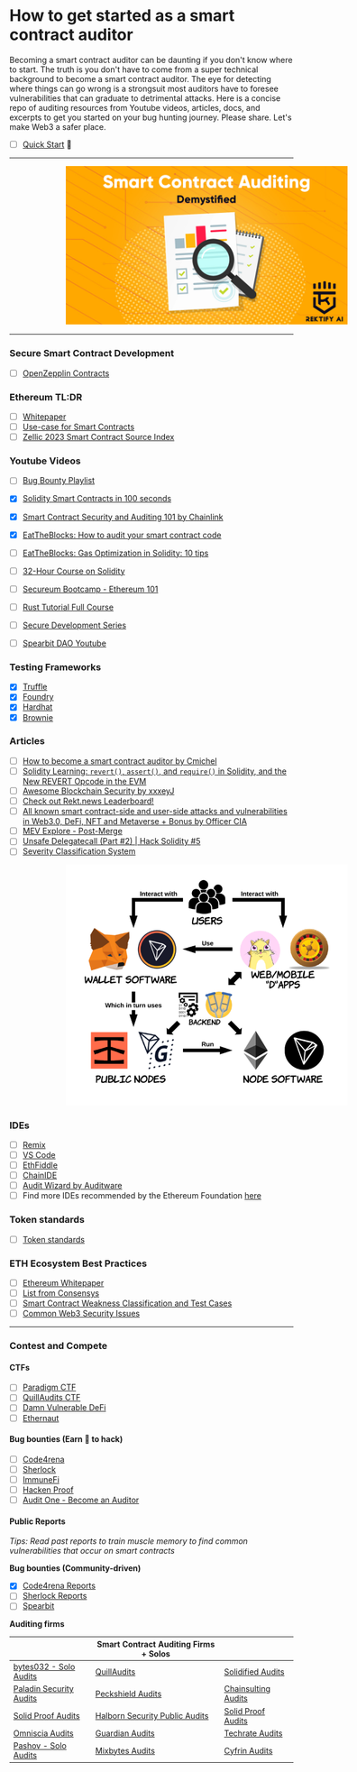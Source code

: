 # How to get started as a smart contract auditor

Becoming a smart contract auditor can be daunting if you don't know where to start. The truth is you don't have to come from a super technical background to become a smart contract auditor. The eye for detecting where things can go wrong is a strongsuit most auditors have to foresee vulnerabilities that can graduate to detrimental attacks. Here is a concise repo of auditing resources from Youtube videos, articles, docs, and excerpts to get you started on your bug hunting journey. Please share. Let's make Web3 a safer place. </br>

- [ ] [Quick Start](https://start.blockchainhax.com) 🎊

----

<!-- image -->
<p align="center">
  <img src="Demystifying-1.jpg" alt="" width="500" class="center" style="margin-left: 100px;"/>
</p>

----
### Secure Smart Contract Development
- [ ] [OpenZepplin Contracts](https://github.com/OpenZeppelin/openzeppelin-contracts)

### Ethereum TL:DR
- [ ] [Whitepaper](https://ethereum.org/en/whitepaper/) </br>
- [ ] [Use-case for Smart Contracts](https://www.youtube.com/watch?v=kdvVwGrV7ec)
- [ ] [Zellic 2023 Smart Contract Source Index](https://huggingface.co/datasets/Zellic/smart-contract-fiesta)

### Youtube Videos
- [ ] [Bug Bounty Playlist](https://youtube.com/playlist?list=PLKB0wJ6ZsFfHOFFJijZTdQFUvwMS6oZg7) </br>
- [X] [Solidity Smart Contracts in 100 seconds](https://www.youtube.com/watch?v=kdvVwGrV7ec) </br>
- [X] [Smart Contract Security and Auditing 101 by Chainlink](https://www.youtube.com/watch?v=0aJfCug1zTM&list=PLKB0wJ6ZsFfHOFFJijZTdQFUvwMS6oZg7&index=6)
- [X] [EatTheBlocks: How to audit your smart contract code](https://www.youtube.com/watch?v=VAumxFQOU0o&list=LL&index=2&t=195s)
- [ ] [EatTheBlocks: Gas Optimization in Solidity: 10 tips](https://www.youtube.com/watch?v=PYilP2bjtwc)
- [ ] [32-Hour Course on Solidity](https://www.youtube.com/watch?v=gyMwXuJrbJQ) </br>
- [ ] [Secureum Bootcamp - Ethereum 101](https://youtu.be/44qhIBMGMoM) </br>
- [ ] [Rust Tutorial Full Course](https://www.youtube.com/watch?v=ygL_xcavzQ4) </br>
- [ ] [Secure Development Series](https://www.youtube.com/playlist?list=PLdJRkA9gCKOONBSlcifqLig_ZTyG_YLqz)
- [ ] [Spearbit DAO Youtube](https://www.youtube.com/@Spearbit/videos)


### Testing Frameworks
- [X] [Truffle](https://trufflesuite.com) </br>
- [X] [Foundry](https://getfoundry.sh) </br>
- [X] [Hardhat](https://hardhat.org) </br>
- [X] [Brownie](https://eth-brownie.readthedocs.io/en/stable/) </br>

### Articles
- [ ] [How to become a smart contract auditor by Cmichel](https://cmichel.io/how-to-become-a-smart-contract-auditor/) <br>
- [ ] [Solidity Learning: ```revert()```, ```assert()```, and ```require()``` in Solidity, and the New REVERT Opcode in the EVM](https://medium.com/blockchannel/the-use-of-revert-assert-and-require-in-solidity-and-the-new-revert-opcode-in-the-evm-1a3a7990e06e) </br>
- [ ] [Awesome Blockchain Security by xxxeyJ](https://github.com/xxxeyJ/Awesome-Blockchain-Security) </br>
- [ ] [Check out Rekt.news Leaderboard!](https://rekt.news/leaderboard/) </br>
- [ ] [All known smart contract-side and user-side attacks and vulnerabilities in Web3.0, DeFi, NFT and Metaverse + Bonus by Officer CIA](https://telegra.ph/All-known-smart-contract-side-and-user-side-attacks-and-vulnerabilities-in-Web30--DeFi-03-31) </br>
- [ ] [MEV Explore - Post-Merge](https://explore.flashbots.net)
- [ ] [Unsafe Delegatecall (Part #2) | Hack Solidity #5](https://coinsbench.com/unsafe-delegatecall-part-2-hack-solidity-5-94dd32a628c7)
- [ ] [Severity Classification System](https://immunefisupport.zendesk.com/hc/en-us/articles/13333032674961-Severity-Classification-System)

<p align="center">
  <img src="IMG_6906.PNG" alt="Diagram of the back-end innerworkings of wallet software and node tech" width="500" class="center" style="margin-left: 100px;"/>
</p>

### IDEs
- [ ] [Remix](https://remix.ethereum.org/) </br>
- [ ] [VS Code](https://code.visualstudio.com/download) </br>
- [ ] [EthFiddle](https://ethfiddle.com) </br>
- [ ] [ChainIDE](https://chainide.com) </br>
- [ ] [Audit Wizard by Auditware](https://www.auditwizard.io) </br>
- [ ] Find more IDEs recommended by the Ethereum Foundation [here](https://ethereum.org/en/developers/docs/ides/)

### Token standards
- [ ] [Token standards](https://ethereum.org/en/developers/docs/standards/tokens/)

### ETH Ecosystem Best Practices 
- [ ] [Ethereum Whitepaper](https://ethereum.org/en/whitepaper/)
- [ ] [List from Consensys](https://consensys.github.io/smart-contract-best-practices/) </br>
- [ ] [Smart Contract Weakness Classification and Test Cases](https://swcregistry.io) </br>
- [ ] [Common Web3 Security Issues](https://github.com/YAcademy-Residents/CommonWeb3SecurityIssues) </br>

----
### Contest and Compete

#### CTFs
- [ ] [Paradigm CTF](https://ctf.paradigm.xyz) </br>
- [ ] [QuillAudits CTF](https://quillctf.super.site) </br>
- [ ] [Damn Vulnerable DeFi](https://www.damnvulnerabledefi.xyz) </br>
- [ ] [Ethernaut](https://ethernaut.openzeppelin.com)

#### Bug bounties (Earn 🤑 to hack)
- [ ] [Code4rena](https://code4rena.com) </br>
- [ ] [Sherlock](https://www.sherlock.xyz) </br>
- [ ] [ImmuneFi](https://immunefi.com) </br>
- [ ] [Hacken Proof](https://hackenproof.com) </br>
- [ ] [Audit One - Become an Auditor](https://www.auditone.io) </br>

#### Public Reports
<i> Tips: </b> Read past reports to train muscle memory to find common vulnerabilities that occur on smart contracts </i> </br>

<b> Bug bounties (Community-driven)  </b> </br>
- [X] [Code4rena Reports](https://code4rena.com/reports) </br>
- [ ] [Sherlock Reports](https://github.com/orgs/sherlock-audit/repositories) </br>
- [ ] [Spearbit](https://github.com/spearbit/portfolio) </br>

<b> Auditing firms </b>

|   | Smart Contract Auditing Firms + Solos |   | 
| ------------- | ------------- | ------------- |
| [bytes032 - Solo Audits](https://github.com/bytes032/portfolio) | [QuillAudits](https://github.com/Quillhash/QuillAudit_Reports)  | [Solidified Audits](https://github.com/solidified-platform/audits) | 
| [Paladin Security Audits](https://paladinsec.co/audits/)  | [Peckshield Audits](https://github.com/peckshield/publications/tree/master/audit_reports)   | [Chainsulting Audits](https://github.com/chainsulting/Smart-Contract-Security-Audits)   | 
| [Solid Proof Audits](https://github.com/solidproof/smart-contract-audits) | [Halborn Security Public Audits](https://github.com/HalbornSecurity/PublicReports)  | [Solid Proof Audits](https://github.com/solidproof/smart-contract-audits) |
| [Omniscia Audits](https://omniscia.io)  | [Guardian Audits](https://github.com/GuardianAudits/Audits/)  | [Techrate Audits](https://github.com/TechRate/Smart-Contract-Audits)  |
| [Pashov - Solo Audits](https://github.com/pashov/audits)  | [Mixbytes Audits](https://github.com/mixbytes/audits_public)  | [Cyfrin Audits](https://github.com/Cyfrin/cyfrin-audit-reports)  | [Coinsult Audits](https://github.com/Coinsult/solidity) | [Hacken Audits](https://hacken.io/audits/) |  |

